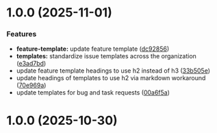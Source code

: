 # 1.0.0 (2025-11-01)


### Features

* **feature-template:** update feature template ([dc92856](https://github.com/Automatos-Org/.github/commit/dc928561b6349044aaefd4527fe9bed76bcccd9b))
* **templates:** standardize issue templates across the organization ([e3ad7bd](https://github.com/Automatos-Org/.github/commit/e3ad7bdcdfdb48a77696cae9c2b13c0a0ab8ae4e))
* update feature template headings to use h2 instead of h3 ([33b505e](https://github.com/Automatos-Org/.github/commit/33b505ea71c5fb1eef6c8d5c1119b00a4b729248))
* update headings of templates to use h2 via markdown workaround ([70e969a](https://github.com/Automatos-Org/.github/commit/70e969af8484e9c417ceae8bd7465388e00c30dc))
* update templates for bug and task requests ([00a6f5a](https://github.com/Automatos-Org/.github/commit/00a6f5a1023a106feb88e72f5e32c05f0ff491b0))

# 1.0.0 (2025-10-30)
